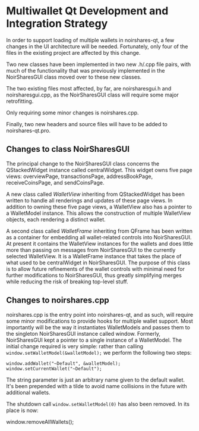 Multiwallet Qt Development and Integration Strategy
===================================================

In order to support loading of multiple wallets in noirshares-qt, a few changes in the UI architecture will be needed.
Fortunately, only four of the files in the existing project are affected by this change.

Two new classes have been implemented in two new .h/.cpp file pairs, with much of the functionality that was previously
implemented in the NoirSharesGUI class moved over to these new classes.

The two existing files most affected, by far, are noirsharesgui.h and noirsharesgui.cpp, as the NoirSharesGUI class will require
some major retrofitting.

Only requiring some minor changes is noirshares.cpp.

Finally, two new headers and source files will have to be added to noirshares-qt.pro.

Changes to class NoirSharesGUI
---------------------------
The principal change to the NoirSharesGUI class concerns the QStackedWidget instance called centralWidget.
This widget owns five page views: overviewPage, transactionsPage, addressBookPage, receiveCoinsPage, and sendCoinsPage.

A new class called *WalletView* inheriting from QStackedWidget has been written to handle all renderings and updates of
these page views. In addition to owning these five page views, a WalletView also has a pointer to a WalletModel instance.
This allows the construction of multiple WalletView objects, each rendering a distinct wallet.

A second class called *WalletFrame* inheriting from QFrame has been written as a container for embedding all wallet-related
controls into NoirSharesGUI. At present it contains the WalletView instances for the wallets and does little more than passing on messages
from NoirSharesGUI to the currently selected WalletView. It is a WalletFrame instance
that takes the place of what used to be centralWidget in NoirSharesGUI. The purpose of this class is to allow future
refinements of the wallet controls with minimal need for further modifications to NoirSharesGUI, thus greatly simplifying
merges while reducing the risk of breaking top-level stuff.

Changes to noirshares.cpp
----------------------
noirshares.cpp is the entry point into noirshares-qt, and as such, will require some minor modifications to provide hooks for
multiple wallet support. Most importantly will be the way it instantiates WalletModels and passes them to the
singleton NoirSharesGUI instance called window. Formerly, NoirSharesGUI kept a pointer to a single instance of a WalletModel.
The initial change required is very simple: rather than calling `window.setWalletModel(&walletModel);` we perform the
following two steps:

	window.addWallet("~Default", &walletModel);
	window.setCurrentWallet("~Default");

The string parameter is just an arbitrary name given to the default wallet. It's been prepended with a tilde to avoid name collisions in the future with additional wallets.

The shutdown call `window.setWalletModel(0)` has also been removed. In its place is now:

window.removeAllWallets();
